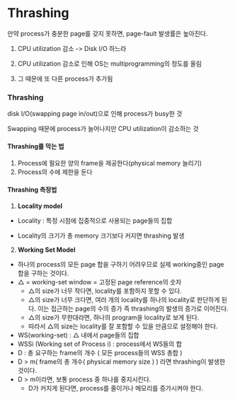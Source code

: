 # Thrashing

만약 process가 충분한 page를 갖지 못하면, page-fault 발생률은 높아진다.

1. CPU utilization 감소 -&gt; Disk I/O 하느라

2. CPU utilization 감소로 인해 OS는 multiprogramming의 정도를 올림

3. 그 때문에 또 다른 process가 추가됨

### Thrashing

disk I/O(swapping page in/out)으로 인해 process가 busy한 것

Swapping 때문에 process가 늘어나지만 CPU utilization이 감소하는 것

#### Thrashing를 막는 법

1. Process에 필요한 양의 frame을 제공한다(physical memory 늘리기)
2. Process의 수에 제한을 둔다

#### Thrashing 측정법

1. **Locality model**

  - Locality : 특정 시점에 집중적으로 사용되는 page들의 집합

  - Locality의 크기가 총 memory 크기보다 커지면 thrashing 발생

2. **Working Set Model**

  - 하나의 process의 모든 page 합을 구하기 어려우므로 실제 working중인 page 합을 구하는 것이다.
  - △ = working-set window = 고정된 page reference의 숫자
    - △의 size가 너무 작다면, locality를 포함하지 못할 수 있다.
    - △의 size가 너무 크다면, 여러 개의 locality를 하나의 locality로 판단하게 된다. 이는 접근하는 page의 수의 증가 즉 thrashing의 발생의 증가로 이어진다.
    - △의 size가 무한대라면, 하나의 program을 locality로 보게 된다.
    - 따라서 △의 size는 locality를 잘 포함할 수 있을 만큼으로 설정해야 한다.
  - WS(working-set) : △ 내에서 page들의 집합
  - WSSi (Working set of Process i) : process에서 WS들의 합
  - D : 총 요구하는 frame의 개수 ( 모든 process들의 WSS 총합 )
  - D &gt; m( frame의 총 개수( physical memory size ) ) 라면 thrashing이 발생한 것이다.
  - D &gt; m이라면, 보통 process 중 하나를 중지시킨다.
    - D가 커지게 된다면, process를 줄이거나 메모리를 증가시켜야 한다.